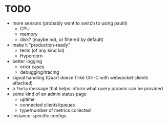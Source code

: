 # TODO

* more sensors (probably want to switch to using psutil)
  * CPU
  * memory
  * disk? (maybe not, or filtered by default)
* make it "production-ready"
  * tests (of any kind lol)
  * Hypercorn
* better logging
  * error cases
  * debugging/tracing
* signal handling (Quart doesn't like Ctrl-C with websocket clients attached)
* a `?help` message that helps inform what query params can be provided
* some kind of an admin status page
  * uptime
  * connected clients/queues
  * type/number of metrics collected
* instance-specific configs
